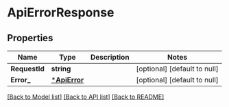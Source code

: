 # ApiErrorResponse

## Properties

Name | Type | Description | Notes
------------ | ------------- | ------------- | -------------
**RequestId** | **string** |  | [optional] [default to null]
**Error_** | [***ApiError**](ApiError.md) |  | [optional] [default to null]

[[Back to Model list]](../README.md#documentation-for-models) [[Back to API list]](../README.md#documentation-for-api-endpoints) [[Back to README]](../README.md)
